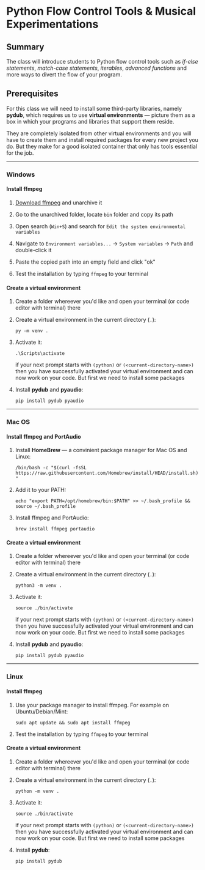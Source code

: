# Python Flow Control Tools & Musical Experimentations 

## Summary

The class will introduce students to Python flow control tools such as *if-else statements*, *match-case statements*, *iterables*, *advanced functions* and more ways to divert the flow of your program.

## Prerequisites

For this class we will need to install some third-party libraries, namely **pydub**, which requires us to use **virtual environments** — picture them as a box in which your programs and libraries that support them reside.

They are completely isolated from other virtual environments and you will have to create them and install required packages for every new project you do. But they make for a good isolated container that only has tools essential for the job.

---

### Windows

#### Install ffmpeg

1. [Download ffmpeg](https://www.gyan.dev/ffmpeg/builds/ffmpeg-git-essentials.7z) and unarchive it

2. Go to the unarchived folder, locate `bin` folder and copy its path

3. Open search (`Win+S`) and search for `Edit the system environmental variables`

4. Navigate to `Environment variables...` -> `System variables` -> `Path` and double-click it

5. Paste the copied path into an empty field and click "ok"

6. Test the installation by typing `ffmpeg` to your terminal

#### Create a virtual environment

1. Create a folder whereever you'd like and open your terminal (or code editor with terminal) there

2. Create a virtual environment in the current directory (`.`):

    `py -m venv .`

3. Activate it:

    `.\Scripts\activate`

    if your next prompt starts with `(python)` or `(<current-directory-name>)` then you have successfully activated your virtual environment and can now work on your code. But first we need to install some packages

4. Install **pydub** and **pyaudio**:

    `pip install pydub pyaudio`
---

### Mac OS

#### Install ffmpeg and PortAudio

1. Install **HomeBrew** — a convinient package manager for Mac OS and Linux:

    `/bin/bash -c "$(curl -fsSL https://raw.githubusercontent.com/Homebrew/install/HEAD/install.sh)"`

2. Add it to your PATH:

    `echo "export PATH=/opt/homebrew/bin:$PATH" >> ~/.bash_profile && source ~/.bash_profile`

3. Install ffmpeg and PortAudio:

    `brew install ffmpeg portaudio`


#### Create a virtual environment

1. Create a folder whereever you'd like and open your terminal (or code editor with terminal) there

2. Create a virtual environment in the current directory (`.`):

    `python3 -m venv .`

3. Activate it:

    `source ./bin/activate`

    if your next prompt starts with `(python)` or `(<current-directory-name>)` then you have successfully activated your virtual environment and can now work on your code. But first we need to install some packages

4. Install **pydub** and **pyaudio**:

    `pip install pydub pyaudio`
---

### Linux

#### Install ffmpeg

1. Use your package manager to install ffmpeg. For example on Ubuntu/Debian/Mint:

    `sudo apt update && sudo apt install ffmpeg`

2. Test the installation by typing `ffmpeg` to your terminal

#### Create a virtual environment

1. Create a folder whereever you'd like and open your terminal (or code editor with terminal) there

2. Create a virtual environment in the current directory (`.`):

    `python -m venv .`

3. Activate it:

    `source ./bin/activate`

    if your next prompt starts with `(python)` or `(<current-directory-name>)` then you have successfully activated your virtual environment and can now work on your code. But first we need to install some packages

4. Install **pydub**:

    `pip install pydub`